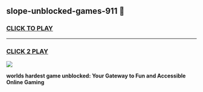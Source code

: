 
## slope-unblocked-games-911 👋
<h3>
<a href="https://premium.freeplayer.one?title=slope-unblocked-games-911&ref=14F">CLICK TO PLAY</a></h3>
<hr>

<h3>
<a href="https://premium.freeplayer.one?title=slope-unblocked-games-911&ref=14F">CLICK 2 PLAY</a>
  
</h3>

<a href="https://premium.freeplayer.one?title=slope-unblocked-games-911&ref=12F/"><img src="https://clearcache.store/games.png"></a>


**worlds hardest game unblocked: Your Gateway to Fun and Accessible Online Gaming**
